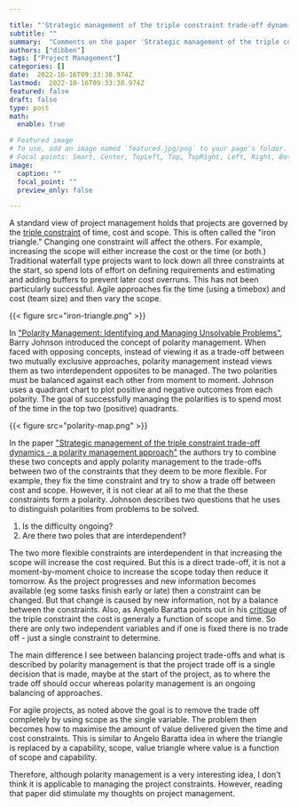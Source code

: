 ```yaml
---

title: "'Strategic management of the triple constraint trade-off dynamics - a polarity management approach'"
subtitle: ""
summary:  "Comments on the paper 'Strategic management of the triple constraint trade-off dynamics - a polarity management approach' by Wyngaard, Pretorius and Pretorius"
authors: ["dibben"]
tags: ["Project Management"]
categories: []
date:  2022-16-16T09:33:38.974Z
lastmod:  2022-10-16T09:33:38.974Z
featured: false
draft: false
type: post
math:
  enable: true

# Featured image
# To use, add an image named `featured.jpg/png` to your page's folder.
# Focal points: Smart, Center, TopLeft, Top, TopRight, Left, Right, BottomLeft, Bottom, BottomRight.
image:
  caption: ""
  focal_point: ""
  preview_only: false

---
```


A standard view of project management holds that projects are governed by the [triple constraint](https://en.wikipedia.org/wiki/Project_management_triangle) of time, cost and scope. This is often called the "iron triangle." Changing one constraint will affect the others. For example, increasing the scope will either increase the cost or the time (or both.) Traditional waterfall type projects want to lock down all three constraints at the start, so spend lots of effort on defining requirements and estimating and adding buffers to prevent later cost overruns. This has not been particularly successful. Agile approaches fix the time (using a timebox) and cost (team size) and then vary the scope.
 
{{< figure src="iron-triangle.png" >}}


In ["Polarity Management: Identifying and Managing Unsolvable Problems"](https://www.amazon.com/Polarity-Management-Identifying-Managing-Unsolvable/dp/0874251761/ref=sr_1_1), Barry Johnson introduced the concept of polarity management. When faced with opposing concepts, instead of viewing it as a trade-off between two mutually exclusive approaches, polarity management instead views them as two interdependent opposites to be managed. The two polarities must be balanced against each other from moment to moment. Johnson uses a quadrant chart to plot positive and negative outcomes from each polarity. The goal of successfully managing the polarities is to spend most of the time in the top two (positive) quadrants.

{{< figure src="polarity-map.png" >}}


In the paper ["Strategic management of the triple constraint trade-off dynamics - a polarity management approach"](https://www.researchgate.net/publication/254015547_Strategic_management_of_the_triple_constraint_trade-off_dynamics_-_a_polarity_management_approach) the authors try to combine these two concepts and apply polarity management to the trade-offs between two of the constraints that they deem to be more flexible. For example, they fix the time constraint and try to show a trade off between cost and scope. However, it is not clear at all to me that the these constraints form a polarity. Johnson describes two questions that he uses to distinguish polarities from problems to be solved.
1. Is the difficulty ongoing?
2. Are there two poles that are interdependent?

The two more flexible constraints are interdependent in that increasing the scope will increase the cost required. But this is a direct trade-off, it is not a moment-by-moment choice to increase the scope today then reduce it tomorrow. As the project progresses and new information becomes available (eg some tasks finish early or late) then a constraint can be changed. But that change is caused by new information, not by a balance between the constraints. Also, as Angelo Baratta points out in his [critique](https://www.pmi.org/learning/library/triple-constraint-erroneous-useless-value-8024) of the triple constraint the cost is generaly a function of scope and time. So there are only two independent variables and if one is fixed there is no trade off - just a single constraint to determine.

The main difference I see between balancing project trade-offs and what is described by polarity management is that the project trade off is a single decision that is made, maybe at the start of the project, as to where the trade off should occur whereas polarity management is an ongoing balancing of approaches.

For agile projects, as noted above the goal is to remove the trade off completely by using scope as the single variable. The problem then becomes how to maximise the amount of value delivered given the time and cost constraints. This is similar to Angelo Baratta idea in where the triangle is replaced by a capability, scope,  value triangle where value is a function of scope and capability. 

Therefore, although polarity management is a very interesting idea, I don't think it is applicable to managing the project constraints. However, reading that paper did stimulate my thoughts on project management.

 
 
